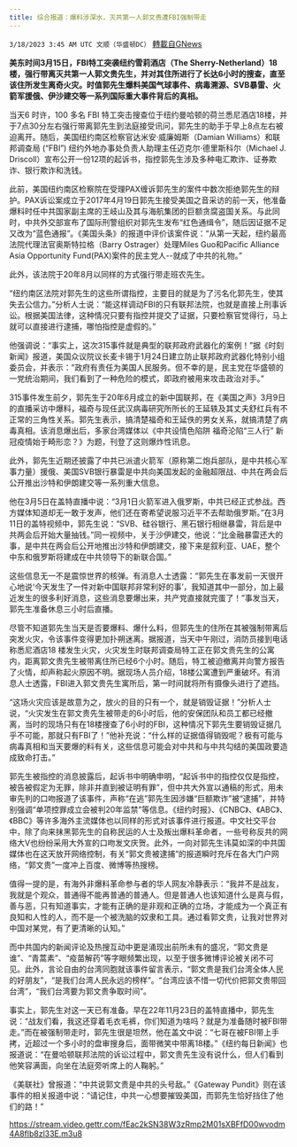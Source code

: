 ```yaml
---
title: 综合报道：爆料涉深水，灭共第一人郭文贵遭FBI强制带走
---
```

`3/18/2023 3:45 AM UTC 文顺（华盛顿DC）` [轉載自GNews](https://gnews.org/articles/1024357)

**美东时间****3****月****15****日，****FBI****特工突袭纽约雪莉酒店（****The Sherry-Netherland****）****18****楼，强行带离灭共第一人郭文贵先生，并对其住所进行了长达****6****小时的搜查，直至该住所发生离奇火灾。时值郭先生爆料美国气球事件、病毒溯源、****SVB****暴雷、火箭军援俄、伊沙建交等一系列国际重大事件背后的真相。**

当天6 时许，100 多名 FBI 特工突击搜查位于纽约曼哈顿的荷兰悉尼酒店18楼，并于7点30分左右强行带离郭先生到法庭接受讯问，郭先生的助手于早上8点左右被迫离开。随后，美国纽约南区检察官达米安·威廉姆斯（Damian Williams）和联邦调查局 (“FBI”) 纽约外地办事处负责人助理主任迈克尔·德里斯科尔（Michael J. Driscoll）宣布公开一份12项的起诉书，指控郭先生涉及多种电汇欺诈、证券欺诈、银行欺诈和洗钱。

此前，美国纽约南区检察院在受理PAX缠诉郭先生的案件中数次拒绝郭先生的辩护。PAX诉讼案成立于2017年4月19日郭先生接受美国之音采访的前一天，他准备爆料时任中共国家副主席的王岐山及其与海航集团的巨额贪腐盗国关系。与此同时，中共外交部宣布了国际刑警组织对郭先生发布“红色通缉令”，随后因证据不足又改为“蓝色通报”。《美国头条》的报道中评价该案件说：“从第一天起，纽约最高法院代理法官奥斯特拉格（Barry Ostrager）处理Miles Guo和Pacific Alliance Asia Opportunity Fund(PAX)案件的民主党人\--就成了中共的礼物。”

此外，该法院于20年8月以同样的方式强行带走班农先生。

“纽约南区法院对郭先生的这些所谓指控，主要目的就是为了污名化郭先生，使其失去公信力。”分析人士说：“能这样调动FBI的只有联邦法院，也就是直接上刑事诉讼。根据美国法律，这种情况只要有指控并提交了证据，只要检察官觉得行，马上就可以直接进行逮捕，哪怕指控是虚假的。”

他强调说：“事实上，这次315事件就是典型的联邦政府武器化的案例！”据《时刻新闻》报道，美国众议院议长麦卡锡于1月24日建立防止联邦政府武器化特别小组委员会，并表示：”政府有责任为美国人民服务。但不幸的是，民主党在华盛顿的一党统治期间，我们看到了一种危险的模式，即政府被用来攻击政治对手。”

315事件发生前夕，郭先生于20年6月成立的新中国联邦，在《美国之声》3月9日的直播采访中爆料，福奇与现任武汉病毒研究所所长的王延轶及其丈夫舒红兵有不正常的三角性关系。郭先生表示，搞清楚福奇和王延佚的男女关系，就搞清楚了病毒真相。该消息爆出后，多家台湾媒体以《中共设情色陷阱 福奇沦陷“三人行” 新冠疫情始于畸形恋？》为题，刊登了这则爆炸性讯息。

此外，郭先生近期还披露了中共已派遣火箭军（原称第二炮兵部队，是中共核心军事力量）援俄、美国SVB银行暴雷是中共向美国发起的金融超限战、中共在两会后公开推出沙特和伊朗建交等一系列重大信息。

他在3月5日在盖特直播中说：“3月1日火箭军进入俄罗斯，中共已经正式参战。西方媒体知道却无一敢于发声，他们还在寄希望说服习近平不去帮助俄罗斯。”在3月11日的盖特视频中，郭先生说：“SVB、硅谷银行、黑石银行相继暴雷，背后是中共两会后开始大量抽钱。”同一视频中，关于沙伊建交，他说：“比金融暴雷还大的事，是中共在两会后公开地推出沙特和伊朗建交，接下来是叙利亚、UAE，整个中东和俄罗斯将建成在中共领导下的新联合国。”

这些信息无一不是震惊世界的核弹。有消息人士透露：“郭先生在事发前一天很开心地说‘今天发生了一件对新中国联邦非常利好的事’，我知道其中一部分，加上最近发生的很多利好消息，这些消息要爆出来，共产党直接就完蛋了！”事发当天，郭先生准备休息三小时后直播。

尽管不知道郭先生当天是否要爆料、爆什么料，但郭先生的住所在其被强制带离后突发火灾，令该事件变得更加扑朔迷离。据报道，当天中午刚过，消防员接到电话称悉尼酒店18 楼发生火灾，火灾发生时联邦调查局特工正在郭文贵先生的公寓内，距离郭文贵先生被带离住所已经6个小时。随后，特工被迫撤离并向警方报告了火情，却声称起火原因不明。据现场人员介绍，18楼公寓遭到严重破坏。有消息人士透露，FBI进入郭文贵先生寓所后，第一时间就将所有摄像头进行了遮挡。

“这场火灾应该是故意为之，放火的目的只有一个，就是销毁证据！”分析人士说，“火灾发生在郭文贵先生被带走的6小时后，他的安保团队和员工都已经撤离，当时的现场只有在18楼搜查了6小时的FBI，这种情况下郭先生要销毁证据几乎不可能，那就只有FBI了！”他补充说：“什么样的证据值得销毁呢？极有可能与病毒真相和当天要爆的料有关，这些信息可能会对中共和与中共勾结的美国政要造成致命打击。”

郭先生被指控的消息披露后，起诉书中明确申明，“起诉书中的指控仅仅是指控，被告被假定为无罪，除非并直到被证明有罪”，但中共大外宣以通稿的形式，用未审先判的口吻报道了该事件，声称“在逃”郭先生因涉嫌“巨额欺诈”被“逮捕”，并特别强调“单项控罪成立会被判20年监禁”等信息。《纽约时报》、《CNBC》、《ABC》、《BBC》等许多海外主流媒体也以同样的形式对该事件进行报道。中文社交平台中，除了向来抹黑郭先生的自称民运的人士及叛出爆料革命者，一些号称反共的网络大V也纷纷采用大外宣的口吻发文庆贺。此外，一向对郭先生讳莫如深的中共国媒体也在这天放开网络控制，有关“郭文贵被逮捕”的报道瞬时充斥在各大门户网络，“郭文贵”一度冲上百度、微博等热搜榜。

值得一提的是，有海外非爆料革命参与者的华人网友冷静表示：“我并不是战友，我就是个观众，普通得不能再普通的普通人。但是普通人也该知道什么是真与假，善与恶，只有知道事实，才能有正确的是非观和正确的立场，才能成为一个真正有良知和人性的人，而不是一个被洗脑的奴隶和工具。通过看郭文贵，让我对世界对中国对某党，有了更清晰的认知。”

而中共国内的新闻评论及热搜互动中更是涌现出前所未有的盛况，“郭文贵是谁”、“青蒿素”、“疫苗解药”等字眼频繁出现，以至于很多微博评论被关闭不可见。此外，言论自由的台湾同胞就该事件留言表示，“郭文贵是我们台湾全体人民的好朋友”，“是我们台湾人民永远的榜样”。“台湾应该不惜一切代价把郭文贵带回台湾”，“我们台湾要为郭文贵争取时间”。

事实上，郭先生对这一天已有准备。早在22年11月23日的盖特直播中，郭先生说：“战友们看，我这还穿着毛衣毛裤，你们知道为啥吗？就是为准备随时被FBI带走。”而在被强制带走时，郭先生很是坦然，他在盖文中说：“七哥在被FBI带上手拷，近超过一个多小时的盘审搜身后，面带微笑中带离18楼。”《纽约每日新闻》也报道说：“在曼哈顿联邦法院的诉讼过程中，郭文贵先生没有说什么，但人们看到他笑容满面，向坐在法庭旁听席上的人鞠躬。”

《美联社》曾报道：“中共说郭文贵是中共的头号敌。”《Gateway Pundit》则在该事件的相关报道中说：“请记住，中共一心想要摧毁美国，而郭先生恰好挡住了他们的路！”

https://stream.video.gettr.com/fEac2kSN38W3zRmp2M01sXBFfD00wvodm4A8flb8zl33E.m3u8

